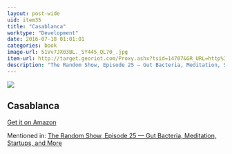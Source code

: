 ```yaml
---
layout: post-wide
uid: item35
title: "Casablanca"
worktype: "Development"
date: 2016-07-18 01:01:01
categories: book
image-url: 51Vv7JX03BL._SY445_QL70_.jpg
item-url: http://target.georiot.com/Proxy.ashx?tsid=14707&GR_URL=http%3A%2F%2Fwww.amazon.com%2FCasablanca-Screenplay-Editors-Digital-Publishing-ebook%2Fdp%2FB009HS5CFY%2F
description: "The Random Show, Episode 25 — Gut Bacteria, Meditation, Startups, and More"
---
```

<a href="http://target.georiot.com/Proxy.ashx?tsid=14707&GR_URL=http%3A%2F%2Fwww.amazon.com%2FCasablanca-Screenplay-Editors-Digital-Publishing-ebook%2Fdp%2FB009HS5CFY%2F" target="blank"><img src="../../../../img/thumbs/51Vv7JX03BL._SY445_QL70_.jpg" class="prod-img"></a>
<h2>Casablanca</h2>
<p><a href="http://target.georiot.com/Proxy.ashx?tsid=14707&GR_URL=http%3A%2F%2Fwww.amazon.com%2FCasablanca-Screenplay-Editors-Digital-Publishing-ebook%2Fdp%2FB009HS5CFY%2F" target="blank">Get it on Amazon</a><p>
<p>Mentioned in: <a href="http://fourhourworkweek.com/2014/08/22/the-random-show-episode-25-gut-bacteria-meditation-startups-and-more/" target="blank">The Random Show, Episode 25 — Gut Bacteria, Meditation, Startups, and More</a></p>
